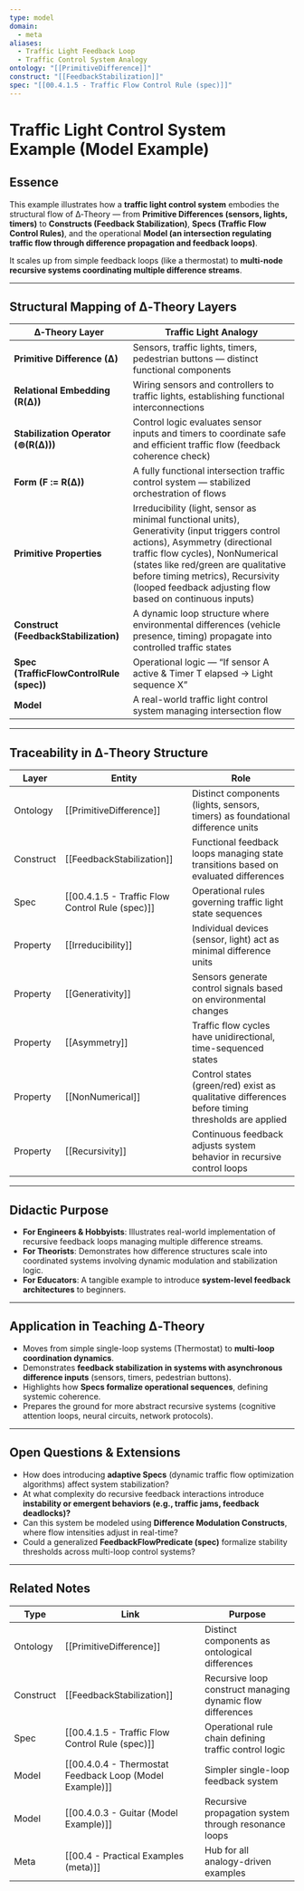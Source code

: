 ```yaml
---
type: model
domain:
  - meta
aliases:
  - Traffic Light Feedback Loop
  - Traffic Control System Analogy
ontology: "[[PrimitiveDifference]]"
construct: "[[FeedbackStabilization]]"
spec: "[[00.4.1.5 - Traffic Flow Control Rule (spec)]]"
---
```


# Traffic Light Control System Example (Model Example)

## Essence

This example illustrates how a **traffic light control system** embodies the structural flow of ∆‑Theory — from **Primitive Differences (sensors, lights, timers)** to **Constructs (Feedback Stabilization)**, **Specs (Traffic Flow Control Rules)**, and the operational **Model (an intersection regulating traffic flow through difference propagation and feedback loops)**.

It scales up from simple feedback loops (like a thermostat) to **multi-node recursive systems coordinating multiple difference streams**.

---

## Structural Mapping of ∆‑Theory Layers

|∆‑Theory Layer|Traffic Light Analogy|
|---|---|
|**Primitive Difference (∆)**|Sensors, traffic lights, timers, pedestrian buttons — distinct functional components|
|**Relational Embedding (R(∆))**|Wiring sensors and controllers to traffic lights, establishing functional interconnections|
|**Stabilization Operator (⊚(R(∆)))**|Control logic evaluates sensor inputs and timers to coordinate safe and efficient traffic flow (feedback coherence check)|
|**Form (F := R(∆))**|A fully functional intersection traffic control system — stabilized orchestration of flows|
|**Primitive Properties**|Irreducibility (light, sensor as minimal functional units), Generativity (input triggers control actions), Asymmetry (directional traffic flow cycles), NonNumerical (states like red/green are qualitative before timing metrics), Recursivity (looped feedback adjusting flow based on continuous inputs)|
|**Construct (FeedbackStabilization)**|A dynamic loop structure where environmental differences (vehicle presence, timing) propagate into controlled traffic states|
|**Spec (TrafficFlowControlRule (spec))**|Operational logic — “If sensor A active & Timer T elapsed → Light sequence X”|
|**Model**|A real-world traffic light control system managing intersection flow|

---

## Traceability in ∆‑Theory Structure

|Layer|Entity|Role|
|---|---|---|
|Ontology|[[PrimitiveDifference]]|Distinct components (lights, sensors, timers) as foundational difference units|
|Construct|[[FeedbackStabilization]]|Functional feedback loops managing state transitions based on evaluated differences|
|Spec|[[00.4.1.5 - Traffic Flow Control Rule (spec)]]|Operational rules governing traffic light state sequences|
|Property|[[Irreducibility]]|Individual devices (sensor, light) act as minimal difference units|
|Property|[[Generativity]]|Sensors generate control signals based on environmental changes|
|Property|[[Asymmetry]]|Traffic flow cycles have unidirectional, time-sequenced states|
|Property|[[NonNumerical]]|Control states (green/red) exist as qualitative differences before timing thresholds are applied|
|Property|[[Recursivity]]|Continuous feedback adjusts system behavior in recursive control loops|

---

## Didactic Purpose

- **For Engineers & Hobbyists**: Illustrates real-world implementation of recursive feedback loops managing multiple difference streams.
- **For Theorists**: Demonstrates how difference structures scale into coordinated systems involving dynamic modulation and stabilization logic.
- **For Educators**: A tangible example to introduce **system-level feedback architectures** to beginners.

---

## Application in Teaching ∆‑Theory

- Moves from simple single-loop systems (Thermostat) to **multi-loop coordination dynamics**.
- Demonstrates **feedback stabilization in systems with asynchronous difference inputs** (sensors, timers, pedestrian buttons).
- Highlights how **Specs formalize operational sequences**, defining systemic coherence.
- Prepares the ground for more abstract recursive systems (cognitive attention loops, neural circuits, network protocols).

---

## Open Questions & Extensions

- How does introducing **adaptive Specs** (dynamic traffic flow optimization algorithms) affect system stabilization?
- At what complexity do recursive feedback interactions introduce **instability or emergent behaviors (e.g., traffic jams, feedback deadlocks)?**
- Can this system be modeled using **Difference Modulation Constructs**, where flow intensities adjust in real-time?
- Could a generalized **FeedbackFlowPredicate (spec)** formalize stability thresholds across multi-loop control systems?

---

## Related Notes

|Type|Link|Purpose|
|---|---|---|
|Ontology|[[PrimitiveDifference]]|Distinct components as ontological differences|
|Construct|[[FeedbackStabilization]]|Recursive loop construct managing dynamic flow differences|
|Spec|[[00.4.1.5 - Traffic Flow Control Rule (spec)]]|Operational rule chain defining traffic control logic|
|Model|[[00.4.0.4 - Thermostat Feedback Loop (Model Example)]]|Simpler single-loop feedback system|
|Model|[[00.4.0.3 - Guitar (Model Example)]]|Recursive propagation system through resonance loops|
|Meta|[[00.4 - Practical Examples (meta)]]|Hub for all analogy-driven examples|
